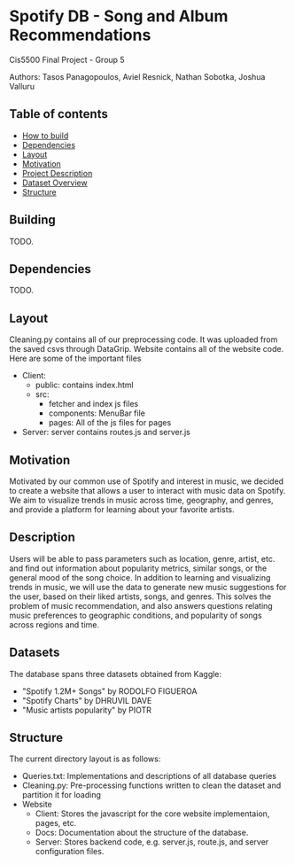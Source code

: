 # Spotify DB - Song and Album Recommendations
Cis5500 Final Project - Group 5

Authors: Tasos Panagopoulos, Aviel Resnick, Nathan Sobotka, Joshua Valluru

## Table of contents
* [How to build](#Building)
* [Dependencies](#Dependencies)
* [Layout](#Layout)
* [Motivation](#motivation)
* [Project Description](#description)
* [Dataset Overview](#datasets)
* [Structure](#structure)

## Building
TODO.

## Dependencies
TODO.

## Layout
Cleaning.py contains all of our preprocessing code. It was uploaded from the saved csvs through DataGrip. 
Website contains all of the website code. Here are some of the important files
- Client: 
  - public: contains index.html
  - src: 
    - fetcher and index js files
    - components: MenuBar file
    - pages: All of the js files for pages
- Server: server contains routes.js and server.js

## Motivation
Motivated by our common use of Spotify and interest in music, we decided to create a website that allows a user to interact with music data on Spotify. We aim to visualize trends in music across time, geography, and genres, and provide a platform for learning about your favorite artists.

## Description
Users will be able to pass parameters such as location, genre, artist, etc. and find out information about popularity metrics, similar songs, or the general mood of the song choice. In addition to learning and visualizing trends in music, we will use the data to generate new music suggestions for the user, based on their liked artists, songs, and genres. This solves the problem of music recommendation, and also answers questions relating music preferences to geographic conditions, and popularity of songs across regions and time.

## Datasets
The database spans three datasets obtained from Kaggle:
* "Spotify 1.2M+ Songs" by RODOLFO FIGUEROA
* "Spotify Charts" by DHRUVIL DAVE
* "Music artists popularity" by PIOTR 
	
## Structure
The current directory layout is as follows:
* Queries.txt: Implementations and descriptions of all database queries
* Cleaning.py: Pre-processing functions written to clean the dataset and partition it for loading
* Website
  * Client: Stores the javascript for the core website implementaion, pages, etc. 
  * Docs: Documentation about the structure of the database.
  * Server: Stores backend code, e.g. server.js, route.js, and server configuration files.


